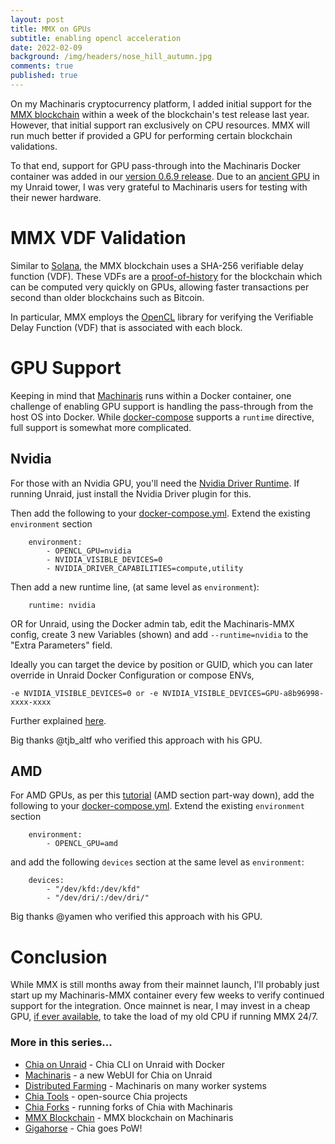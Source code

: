 ```yaml
---
layout: post
title: MMX on GPUs
subtitle: enabling opencl acceleration
date: 2022-02-09
background: /img/headers/nose_hill_autumn.jpg
comments: true
published: true
---
```


On my Machinaris cryptocurrency platform, I added initial support for the [MMX blockchain](/2021/12/31/mmx-blockchain/) within a week of the blockchain's test release last year. However, that initial support ran exclusively on CPU resources.  MMX will run much better if provided a GPU for performing certain blockchain validations.  

To that end, support for GPU pass-through into the Machinaris Docker container was added in our [version 0.6.9 release](https://github.com/guydavis/machinaris/releases/tag/0.6.9).  Due to an [ancient GPU](/2021/02/02/unraid-gpu-passthru) in my Unraid tower, I was very grateful to Machinaris users for testing with their newer hardware.

# MMX VDF Validation

Similar to [Solana](https://solana.com/), the MMX blockchain uses a SHA-256 verifiable delay function (VDF).  These VDFs are a [proof-of-history](https://docs.solana.com/cluster/synchronization#relationship-to-vdfs) for the blockchain which can be computed very quickly on GPUs, allowing faster transactions per second than older blockchains such as Bitcoin.

In particular, MMX employs the [OpenCL](https://en.wikipedia.org/wiki/OpenCL) library for verifying the Verifiable Delay Function (VDF) that is associated with each block.

# GPU Support

Keeping in mind that [Machinaris](https://www.machinaris.app) runs within a Docker container, one challenge of enabling GPU support is handling the pass-through from the host OS into Docker.  While [docker-compose](https://docs.docker.com/compose/gpu-support/) supports a `runtime` directive, full support is somewhat more complicated.

## Nvidia

For those with an Nvidia GPU, you'll need the [Nvidia Driver Runtime](https://docs.nvidia.com/datacenter/cloud-native/container-toolkit/user-guide.html#adding-the-nvidia-runtime).  If running Unraid, just install the Nvidia Driver plugin for this.

Then add the following to your [docker-compose.yml](https://docs.docker.com/compose/gpu-support/).
Extend the existing `environment` section  
```
    environment:
        - OPENCL_GPU=nvidia
        - NVIDIA_VISIBLE_DEVICES=0
        - NVIDIA_DRIVER_CAPABILITIES=compute,utility
```

Then add a new runtime line, (at same level as `environment`):
```
    runtime: nvidia
```

OR for Unraid, using the Docker admin tab, edit the Machinaris-MMX config, create 3 new Variables (shown) and add `--runtime=nvidia` to the "Extra Parameters" field.

Ideally you can target the device by position or GUID, which you can later override in Unraid Docker Configuration or compose ENVs, 
```
-e NVIDIA_VISIBLE_DEVICES=0 or -e NVIDIA_VISIBLE_DEVICES=GPU-a8b96998-xxxx-xxxx
```
Further explained [here](https://docs.nvidia.com/datacenter/cloud-native/container-toolkit/user-guide.html#gpu-enumeration).

Big thanks @tjb_altf who verified this approach with his GPU.

## AMD

For AMD GPUs, as per this [tutorial](https://linuxhandbook.com/setup-opencl-linux-docker/) (AMD section part-way down), add the following to your [docker-compose.yml](https://docs.docker.com/compose/gpu-support/). Extend the existing `environment` section  
```
    environment:
        - OPENCL_GPU=amd
```
and add the following `devices` section at the same level as `environment`:

```
    devices:
        - "/dev/kfd:/dev/kfd"
        - "/dev/dri/:/dev/dri/"
```

Big thanks @yamen who verified this approach with his GPU.

# Conclusion

While MMX is still months away from their mainnet launch, I'll probably just start up my Machinaris-MMX container every few weeks to verify continued support for the integration.  Once mainnet is near, I may invest in a cheap GPU, [if ever available](/2021/12/12/xmas-gifts/), to take the load of my old CPU if running MMX 24/7.

### More in this series...
* [Chia on Unraid](/2021/04/30/unraid-chia-plotting-farming/) - Chia CLI on Unraid with Docker
* [Machinaris](/2021/05/21/unraid-chia-machinaris/) - a new WebUI for Chia on Unraid
* [Distributed Farming](/2021/06/29/machinaris-distributed/) - Machinaris on many worker systems
* [Chia Tools](/2021/09/04/chia-tools/) - open-source Chia projects
* [Chia Forks](/2021/10/13/chia-forks/) - running forks of Chia with Machinaris
* [MMX Blockchain](/2021/12/31/mmx-blockchain/) - MMX blockchain on Machinaris
* [Gigahorse](/2023/02/20/gigahorse/) - Chia goes PoW!